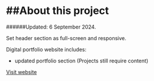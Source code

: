 ##About this project
=============
######Updated: 6 September 2024.

Set header section as full-screen and responsive.

Digital portfolio website includes: 
- updated portfolio section (Projects still require content)

[Visit website](http://ladybiosphere.github.io/portfolio/)
